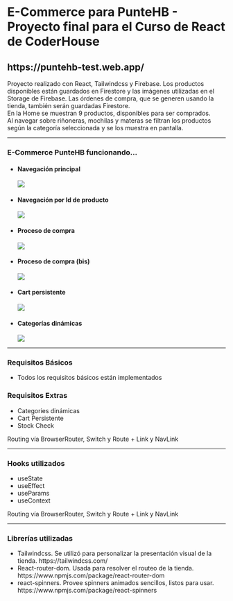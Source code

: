 <h1> E-Commerce para PunteHB - Proyecto final para el Curso de React de CoderHouse</h1>
<h2>https://puntehb-test.web.app/</h2>
<p>
Proyecto realizado con React, Tailwindcss y Firebase. 
Los productos disponibles están guardados en Firestore y las imágenes utilizadas en el Storage de Firebase. Las órdenes de compra, que se 
generen usando la tienda, también serán guardadas Firestore.
<br>
En la Home se muestran 9 productos, disponibles para ser comprados. 
<br>
Al navegar sobre riñoneras, mochilas y materas se filtran los productos según la categoría seleccionada y se los muestra en pantalla.
</p>
<hr>
<h3> E-Commerce PunteHB funcionando... </h3>
<ul>
    <li> <h4> Navegación principal </h4><img src="flow-ec-punteHB/flow-inicial.gif" ></li>
</ul>
<ul>
    <li> <h4> Navegación por Id de producto </h4><img src="flow-ec-punteHB/flow-itemsid.gif" ></li>
</ul>
<ul>
    <li> <h4> Proceso de compra </h4><img src="flow-ec-punteHB/flow-compra1.gif" ></li>
</ul>
<ul>
    <li> <h4> Proceso de compra (bis) </h4><img src="flow-ec-punteHB/flow-compra2.gif" ></li>
</ul>
<ul>
    <li> <h4> Cart persistente </h4><img src="flow-ec-punteHB/flow-cartpersistente.gif" ></li>
</ul>
<ul>
    <li> <h4> Categorías dinámicas </h4><img src="flow-ec-punteHB/flow-categories.gif" ></li>
</ul>
<hr>
<h3> Requisitos Básicos </h3>
<ul>
    <li> Todos los requisitos básicos están implementados</li>
</ul>
<h3> Requisitos Extras </h3>
    <ul>
        <li>Categories dinámicas</li>
        <li>Cart Persistente</li>
        <li>Stock Check</li>
    </ul>  
Routing vía BrowserRouter, Switch y Route + Link y NavLink
<hr>
<h3>Hooks utilizados </h3>
    <ul>
        <li>useState</li>
        <li>useEffect</li>
        <li>useParams</li>
        <li>useContext</li>
    </ul>  
Routing vía BrowserRouter, Switch y Route + Link y NavLink
<hr>
<h3>Librerías utilizadas </h3>
<ul>
    <li>Tailwindcss. Se utilizó para personalizar la presentación visual de la tienda. https://tailwindcss.com/ </li>
    <li>React-router-dom. Usada para resolver el routeo de la tienda. https://www.npmjs.com/package/react-router-dom</li>
    <li>react-spinners. Provee spinners animados sencillos, listos para usar. https://www.npmjs.com/package/react-spinners</li>
</ul>
